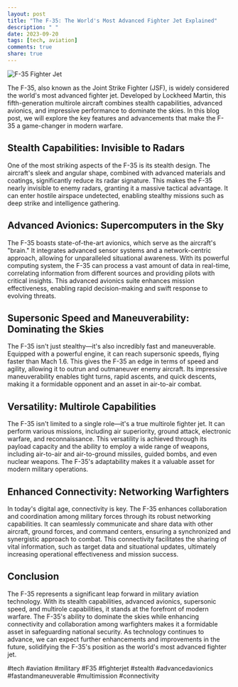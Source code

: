 ```yaml
---
layout: post
title: "The F-35: The World's Most Advanced Fighter Jet Explained"
description: " "
date: 2023-09-20
tags: [tech, aviation]
comments: true
share: true
---
```


![F-35 Fighter Jet](https://example.com/f35.jpg)

The F-35, also known as the Joint Strike Fighter (JSF), is widely considered the world's most advanced fighter jet. Developed by Lockheed Martin, this fifth-generation multirole aircraft combines stealth capabilities, advanced avionics, and impressive performance to dominate the skies. In this blog post, we will explore the key features and advancements that make the F-35 a game-changer in modern warfare.

## Stealth Capabilities: Invisible to Radars

One of the most striking aspects of the F-35 is its stealth design. The aircraft's sleek and angular shape, combined with advanced materials and coatings, significantly reduce its radar signature. This makes the F-35 nearly invisible to enemy radars, granting it a massive tactical advantage. It can enter hostile airspace undetected, enabling stealthy missions such as deep strike and intelligence gathering.

## Advanced Avionics: Supercomputers in the Sky

The F-35 boasts state-of-the-art avionics, which serve as the aircraft's "brain." It integrates advanced sensor systems and a network-centric approach, allowing for unparalleled situational awareness. With its powerful computing system, the F-35 can process a vast amount of data in real-time, correlating information from different sources and providing pilots with critical insights. This advanced avionics suite enhances mission effectiveness, enabling rapid decision-making and swift response to evolving threats.

## Supersonic Speed and Maneuverability: Dominating the Skies

The F-35 isn't just stealthy—it's also incredibly fast and maneuverable. Equipped with a powerful engine, it can reach supersonic speeds, flying faster than Mach 1.6. This gives the F-35 an edge in terms of speed and agility, allowing it to outrun and outmaneuver enemy aircraft. Its impressive maneuverability enables tight turns, rapid ascents, and quick descents, making it a formidable opponent and an asset in air-to-air combat.

## Versatility: Multirole Capabilities

The F-35 isn't limited to a single role—it's a true multirole fighter jet. It can perform various missions, including air superiority, ground attack, electronic warfare, and reconnaissance. This versatility is achieved through its payload capacity and the ability to employ a wide range of weapons, including air-to-air and air-to-ground missiles, guided bombs, and even nuclear weapons. The F-35's adaptability makes it a valuable asset for modern military operations.

## Enhanced Connectivity: Networking Warfighters

In today's digital age, connectivity is key. The F-35 enhances collaboration and coordination among military forces through its robust networking capabilities. It can seamlessly communicate and share data with other aircraft, ground forces, and command centers, ensuring a synchronized and synergistic approach to combat. This connectivity facilitates the sharing of vital information, such as target data and situational updates, ultimately increasing operational effectiveness and mission success.

## Conclusion

The F-35 represents a significant leap forward in military aviation technology. With its stealth capabilities, advanced avionics, supersonic speed, and multirole capabilities, it stands at the forefront of modern warfare. The F-35's ability to dominate the skies while enhancing connectivity and collaboration among warfighters makes it a formidable asset in safeguarding national security. As technology continues to advance, we can expect further enhancements and improvements in the future, solidifying the F-35's position as the world's most advanced fighter jet.

#tech #aviation #military #F35 #fighterjet #stealth #advancedavionics #fastandmaneuverable #multimission #connectivity